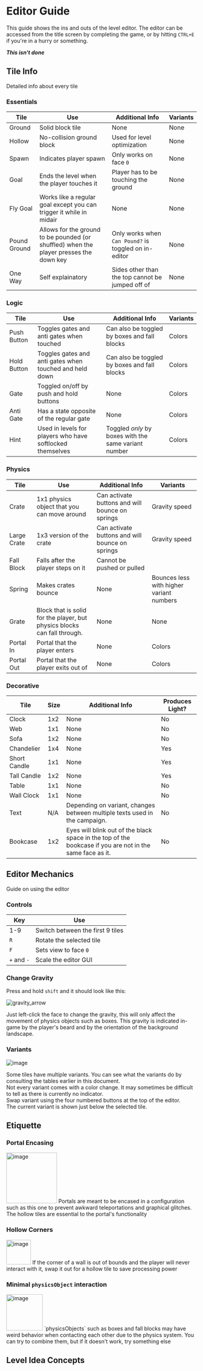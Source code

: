 # Editor Guide

This guide shows the ins and outs of the level editor. The editor can be accessed from the title screen by completing the game, or by hitting `CTRL+E` if you're in a hurry or something.

**_This isn't done_**

## Tile Info

Detailed info about every tile

### Essentials 

| Tile         | Use                                                                                    | Additional Info                                      | Variants |
|--------------|----------------------------------------------------------------------------------------|------------------------------------------------------|----------|
| Ground       | Solid block tile                                                                       | None                                                 | None     |
| Hollow       | No-collision ground block                                                              | Used for level optimization                          | None     |
| Spawn        | Indicates player spawn                                                                 | Only works on face `0`                               | None     |
| Goal         | Ends the level when the player touches it                                              | Player has to be touching the ground                 | None     |
| Fly Goal     | Works like a regular goal except you can trigger it while in midair                    | None                                                 | None     |
| Pound Ground | Allows for the ground to be pounded (or shuffled) when the player presses the down key | Only works when `Can Pound?` is toggled on in-editor | None     |
| One Way      | Self explainatory                                                                      | Sides other than the top cannot be jumped off of     | None     |

### Logic

| Tile        | Use                                                     | Additional Info                         | Variants |
|-------------|---------------------------------------------------------|-----------------------------------------|----------|
| Push Button | Toggles gates and anti gates when touched               | Can also be toggled by boxes and fall blocks | Colors   |
| Hold Button | Toggles gates and anti gates when touched and held down | Can also be toggled by boxes and fall blocks | Colors   |
| Gate        | Toggled on/off by push and hold buttons                 | None                                    | Colors   |
| Anti Gate   | Has a state opposite of the regular gate                | None                                    | Colors   |
|Hint|Used in levels for players who have softlocked themselves|Toggled *only* by boxes with the same variant number|Colors|

### Physics

|Tile|Use|Additional Info|Variants|
|-|-|-|-|
|Crate|1x1 physics object that you can move around|Can activate buttons and will bounce on springs|Gravity speed|
|Large Crate|1x3 version of the crate|Can activate buttons and will bounce on springs|Gravity speed|
|Fall Block|Falls after the player steps on it|Cannot be pushed or pulled|
|Spring|Makes crates bounce|None|Bounces less with higher variant numbers|
|Grate|Block that is solid for the player, but physics blocks can fall through.|None|None
|Portal In|Portal that the player enters|None|Colors|
|Portal Out|Portal that the player exits out of|None|Colors|

### Decorative
|Tile|Size|Additional Info|Produces Light?|
|-|-|-|-|
|Clock|1x2|None|No|
|Web|1x1|None|No|
|Sofa|1x2|None|No|
|Chandelier|1x4|None|Yes|
|Short Candle|1x1|None|Yes|
|Tall Candle|1x2|None|Yes|
|Table|1x1|None|No|
|Wall Clock|1x1|None|No|
|Text|N/A|Depending on variant, changes between multiple texts used in the campaign.|No|
|Bookcase|1x2|Eyes will blink out of the black space in the top of the bookcase if you are not in the same face as it.|No|

## Editor Mechanics

Guide on using the editor

### Controls

|Key|Use|
|-|-|
|1-9|Switch between the first 9 tiles|
|`R`|Rotate the selected tile|
|`F`|Sets view to face `0`|
|`+` and `-`|Scale the editor GUI|

### Change Gravity

Press and hold `shift` and it should look like this:

![gravity_arrow](https://user-images.githubusercontent.com/77758464/211035695-505d4d3a-6d1c-4e7f-864f-76904bc56d00.png)

Just left-click the face to change the gravity, this will only affect the movement of physics objects such as boxes. This gravity is indicated in-game by the player's beard and by the orientation of the background landscape.

### Variants
![image](https://user-images.githubusercontent.com/91426054/211079451-4bdf8f36-953b-46bf-98a8-b50a48639483.png)

Some tiles have multiple variants. You can see what the variants do by consulting the tables earlier in this document.<br>
Not every variant comes with a color change. It may sometimes be difficult to tell as there is currently no indicator.<br>
Swap variant using the four numbered buttons at the top of the editor.<br>
The current variant is shown just below the selected tile.<br>

## Etiquette

### Portal Encasing
<img width="134" alt="image" src="https://user-images.githubusercontent.com/91426054/211056694-02df3109-96d1-4ffa-9c6c-e81c8cb59cd6.png">
Portals are meant to be encased in a configuration such as this one to prevent awkward teleportations and graphical glitches. The hollow tiles are essential to the portal's functionality

### Hollow Corners
<img width="65" alt="image" src="https://user-images.githubusercontent.com/91426054/211078312-2b2cf6f8-88c8-46b1-8f74-8b65df0f365a.png">
If the corner of a wall is out of bounds and the player will never interact with it, swap it out for a hollow tile to save processing power

### Minimal `physicsObject` interaction
<img width="96" alt="image" src="https://user-images.githubusercontent.com/91426054/211078797-4c4cc15c-12ff-482f-a1cd-efa0725af7e4.png">
`physicsObjects` such as boxes and fall blocks may have weird behavior when contacting each other due to the physics system. You can try to combine them, but if it doesn't work, try something else

## Level Idea Concepts 
